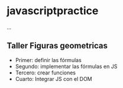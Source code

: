 # javascriptpractice

...
## Taller Figuras geometricas

- Primer: definir las fórmulas
- Segundo: implementar las fórmulas en JS
- Tercero: crear funciones 
- Cuarto: Integrar JS con el DOM